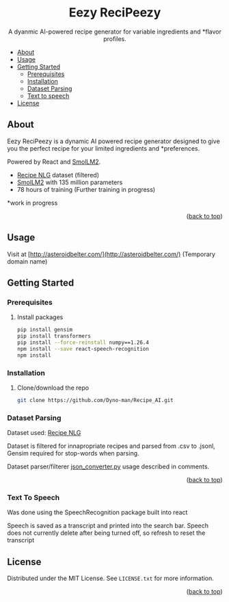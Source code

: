 
<a id="readme-top"></a>
<div align="center">
<h1 align="center">Eezy ReciPeezy</h1>

  <p align="center">
    A dyanmic AI-powered recipe generator for variable ingredients and *flavor profiles.
  </p>

  <p align="center">
    
<!--PUT IMAGE OF FRONT PAGE HERE <img src="https://nthorn.com/images/rust-pseudokude/solving_example.gif" width="500">-->
</p>
</div>

- [About](#about)
- [Usage](#usage)
- [Getting Started](#getting-started)
  * [Prerequisites](#prerequisites)
  * [Installation](#installation)
  * [Dataset Parsing](#dataset-parsing)
  * [Text to speech](#text-to-speech)
- [License](#license)



<!-- ABOUT -->
## About
Eezy ReciPeezy is a dynamic AI powered recipe generator designed to give you the perfect recipe for your limited ingredients and *preferences.

Powered by React and [SmolLM2](https://huggingface.co/HuggingFaceTB/SmolLM2-135M-Instruct).

 * [Recipe NLG](https://huggingface.co/datasets/mbien/recipe_nlg) dataset (filtered)
 * [SmolLM2](https://huggingface.co/HuggingFaceTB/SmolLM2-135M-Instruct) with 135 million parameters
 * 78 hours of training (Further training in progress)

*work in progress
<p align="right">(<a href="#readme-top">back to top</a>)</p>

<!-- INSTALLATION -->
## Usage
Visit at [http://asteroidbelter.com/](http://asteroidbelter.com/) (Temporary domain name)
## Getting Started
### Prerequisites
1. Install packages
   ```sh
   pip install gensim
   pip install transformers
   pip install --force-reinstall numpy==1.26.4
   npm install --save react-speech-recognition
   npm install
   ```

### Installation
1. Clone/download the repo
   ```sh
   git clone https://github.com/Dyno-man/Recipe_AI.git
   ```

### Dataset Parsing
Dataset used: [Recipe NLG](https://huggingface.co/datasets/mbien/recipe_nlg)

Dataset is filtered for innapropriate recipes and parsed from .csv to .jsonl, Gensim required for stop-words when parsing.

Dataset parser/filterer [json_converter.py](https://github.com/Dyno-man/Recipe_AI/blob/main/JSON%20Datasets/json_converter.py) usage described in comments.

<p align="right">(<a href="#readme-top">back to top</a>)</p>

### Text To Speech
Was done using the SpeechRecognition package built into react

Speech is saved as a transcript and printed into the search bar. Speech does not currently delete after being turned off, so refresh to reset the transcript

<!-- LICENSE -->
## License

Distributed under the MIT License. See `LICENSE.txt` for more information.

<p align="right">(<a href="#readme-top">back to top</a>)</p>
